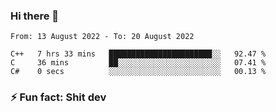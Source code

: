 ### Hi there 👋
<!--START_SECTION:waka-->

```text
From: 13 August 2022 - To: 20 August 2022

C++   7 hrs 33 mins   ███████████████████████░░   92.47 %
C     36 mins         ██░░░░░░░░░░░░░░░░░░░░░░░   07.41 %
C#    0 secs          ░░░░░░░░░░░░░░░░░░░░░░░░░   00.13 %
```

<!--END_SECTION:waka-->
<!--
**TG4LAaron/TG4LAaron** is a ✨ _special_ ✨ repository because its `README.md` (this file) appears on your GitHub profile.

Here are some ideas to get you started:

- 🔭 I’m currently working on ...
- 🌱 I’m currently learning ...
- 👯 I’m looking to collaborate on ...
- 🤔 I’m looking for help with ...
- 💬 Ask me about ...
- 📫 How to reach me: ...
- 😄 Pronouns: ...
- ⚡ Fun fact: ...
-->
### ⚡ Fun fact: Shit dev
